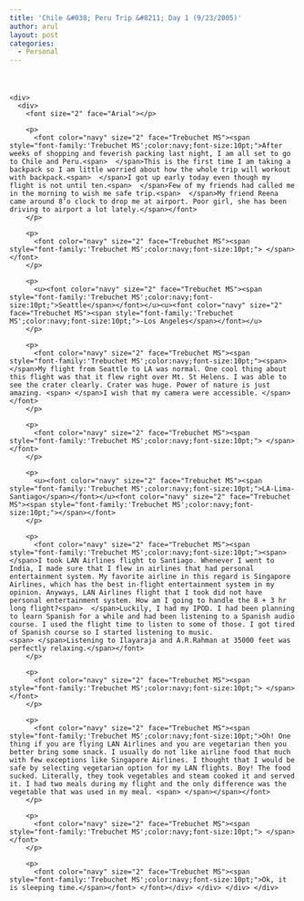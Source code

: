 ```yaml
---
title: 'Chile &#038; Peru Trip &#8211; Day 1 (9/23/2005)'
author: arul
layout: post
categories:
  - Personal
---
```

<div id="msgcns!A7680953F5FDC114!463" class="bvMsg">
  <div>
    <h4 style="margin-bottom:0;">
       
    </h4>
    
    <div>
      <div>
        <font size="2" face="Arial"></p> 
        
        <p>
          <font color="navy" size="2" face="Trebuchet MS"><span style="font-family:'Trebuchet MS';color:navy;font-size:10pt;">After weeks of shopping and feverish packing last night, I am all set to go to Chile and Peru.<span>  </span>This is the first time I am taking a backpack so I am little worried about how the whole trip will workout with backpack.<span>  </span>I got up early today even though my flight is not until ten.<span>  </span>Few of my friends had called me in the morning to wish me safe trip.<span>  </span>My friend Reena came around 8’o clock to drop me at airport. Poor girl, she has been driving to airport a lot lately.</span></font>
        </p>
        
        <p>
          <font color="navy" size="2" face="Trebuchet MS"><span style="font-family:'Trebuchet MS';color:navy;font-size:10pt;"> </span></font>
        </p>
        
        <p>
          <u><font color="navy" size="2" face="Trebuchet MS"><span style="font-family:'Trebuchet MS';color:navy;font-size:10pt;">Seattle</span></font></u><u><font color="navy" size="2" face="Trebuchet MS"><span style="font-family:'Trebuchet MS';color:navy;font-size:10pt;">-Los Angeles</span></font></u>
        </p>
        
        <p>
          <font color="navy" size="2" face="Trebuchet MS"><span style="font-family:'Trebuchet MS';color:navy;font-size:10pt;"><span>   </span>My flight from Seattle to LA was normal. One cool thing about this flight was that it flew right over Mt. St Helens. I was able to see the crater clearly. Crater was huge. Power of nature is just amazing. <span> </span>I wish that my camera were accessible. </span></font>
        </p>
        
        <p>
          <font color="navy" size="2" face="Trebuchet MS"><span style="font-family:'Trebuchet MS';color:navy;font-size:10pt;"> </span></font>
        </p>
        
        <p>
          <u><font color="navy" size="2" face="Trebuchet MS"><span style="font-family:'Trebuchet MS';color:navy;font-size:10pt;">LA-Lima-Santiago</span></font></u><font color="navy" size="2" face="Trebuchet MS"><span style="font-family:'Trebuchet MS';color:navy;font-size:10pt;"></span></font>
        </p>
        
        <p>
          <font color="navy" size="2" face="Trebuchet MS"><span style="font-family:'Trebuchet MS';color:navy;font-size:10pt;"><span>  </span>I took LAN Airlines flight to Santiago. Whenever I went to India, I made sure that I flew in airlines that had personal entertainment system. My favorite airline in this regard is Singapore Airlines, which has the best in-flight entertainment system in my opinion. Anyways, LAN Airlines flight that I took did not have personal entertainment system. How am I going to handle the 8 + 3 hr long flight?<span>  </span>Luckily, I had my IPOD. I had been planning to learn Spanish for a while and had been listening to a Spanish audio course. I used the flight time to listen to some of those. I got tired of Spanish course so I started listening to music. <span> </span>Listening to Ilayaraja and A.R.Rahman at 35000 feet was perfectly relaxing.</span></font>
        </p>
        
        <p>
          <font color="navy" size="2" face="Trebuchet MS"><span style="font-family:'Trebuchet MS';color:navy;font-size:10pt;"> </span></font>
        </p>
        
        <p>
          <font color="navy" size="2" face="Trebuchet MS"><span style="font-family:'Trebuchet MS';color:navy;font-size:10pt;">Oh! One thing if you are flying LAN Airlines and you are vegetarian then you better bring some snack. I usually do not like airline food that much with few exceptions like Singapore Airlines. I thought that I would be safe by selecting vegetarian option for my LAN flights. Boy! The food sucked. Literally, they took vegetables and steam cooked it and served it. I had two meals during my flight and the only difference was the vegetable that was used in my meal. <span> </span></span></font>
        </p>
        
        <p>
          <font color="navy" size="2" face="Trebuchet MS"><span style="font-family:'Trebuchet MS';color:navy;font-size:10pt;"> </span></font>
        </p>
        
        <p>
          <font color="navy" size="2" face="Trebuchet MS"><span style="font-family:'Trebuchet MS';color:navy;font-size:10pt;">Ok, it is sleeping time.</span></font> </font></div> </div> </div> </div>
